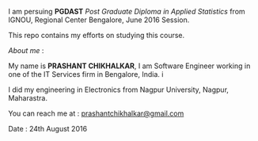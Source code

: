 I am persuing **PGDAST** *Post Graduate Diploma in Applied Statistics* from IGNOU, 
Regional Center Bengalore, June 2016 Session.

This repo contains my efforts on studying this course.

*About me* : 

My name is **PRASHANT CHIKHALKAR**, I am Software Engineer working in one of the
IT Services firm in Bengalore, India. i

I did my engineering in Electronics from Nagpur University, Nagpur, Maharastra.

You can reach me at : prashantchikhalkar@gmail.com

Date : 24th August 2016
